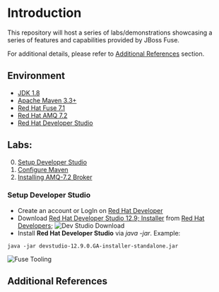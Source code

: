 # Introduction

This repository will host a series of labs/demonstrations showcasing a series of features and capabilities provided by JBoss Fuse.

For additional details, please refer to [Additional References](#testdrive-additional-references) section.

## Environment

- [JDK 1.8](https://www.oracle.com/technetwork/java/javase/downloads/jdk8-downloads-2133151.html)
- [Apache Maven 3.3+](https://maven.apache.org/)
- [Red Hat Fuse 7.1](https://access.redhat.com/documentation/en-us/red_hat_fuse/7.1/)
- [Red Hat AMQ 7.2](https://access.redhat.com/documentation/en-us/red_hat_amq/7.2/)
- [Red Hat Developer Studio](https://access.redhat.com/documentation/en-us/red_hat_developer_studio/12.9/)

## Labs:

0. [Setup Developer Studio](#testdrive-step-0)
1. [Configure Maven](#testdrive-step-1)
2. [Installing AMQ-7.2 Broker](#testdrive-step-1)

### Setup Developer Studio <a name="testdrive-step-0"></a>

* Create an account or LogIn on [Red Hat Developer](https://developers.redhat.com)
* Download [Red Hat Developer Studio 12.9; Installer](https://developers.redhat.com/download-manager/file/devstudio-12.9.0.GA-installer-standalone.jar) from [Red Hat Developers](https://developers.redhat.com/products/devstudio/overview/);
![Dev Studio Download](https://github.com/vinicius-martinez//raw/master/src/common/images/icon48.png "Texto")
* Install **Red Hat Developer Studio** via *java -jar*. Example:

```
java -jar devstudio-12.9.0.GA-installer-standalone.jar
```

![Fuse Tooling](https://github.com/vinicius-martinez//raw/master/src/common/images/icon48.png "Texto")
## Additional References <a name="demo-additional-references">
